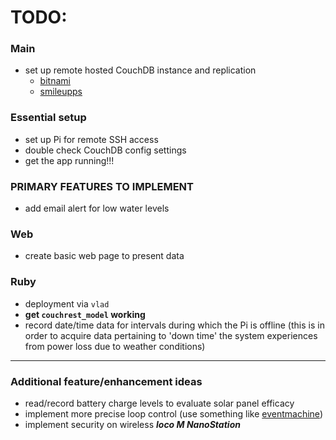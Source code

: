 # TODO:
### Main
- set up remote hosted CouchDB instance and replication
	- [bitnami](https://bitnami.com/stack/couchdb/cloud)
	- [smileupps][]

### Essential setup
- set up Pi for remote SSH access
- double check CouchDB config settings
- get the app running!!!

### PRIMARY FEATURES TO IMPLEMENT
- add email alert for low water levels

### Web
- create basic web page to present data

### Ruby
- deployment via `vlad`
- **get `couchrest_model` working**
- record date/time data for intervals during which the Pi is offline (this is in order to acquire data pertaining to 'down time' the system experiences from power loss due to weather conditions)

---
### Additional feature/enhancement ideas
- read/record battery charge levels to evaluate solar panel efficacy
- implement more precise loop control (use something like [eventmachine](http://javieracero.com/blog/starting-with-eventmachine-iv))
- implement security on wireless  ***loco M NanoStation***



[smileupps]: https://www.smileupps.com/store/apps/couchdb